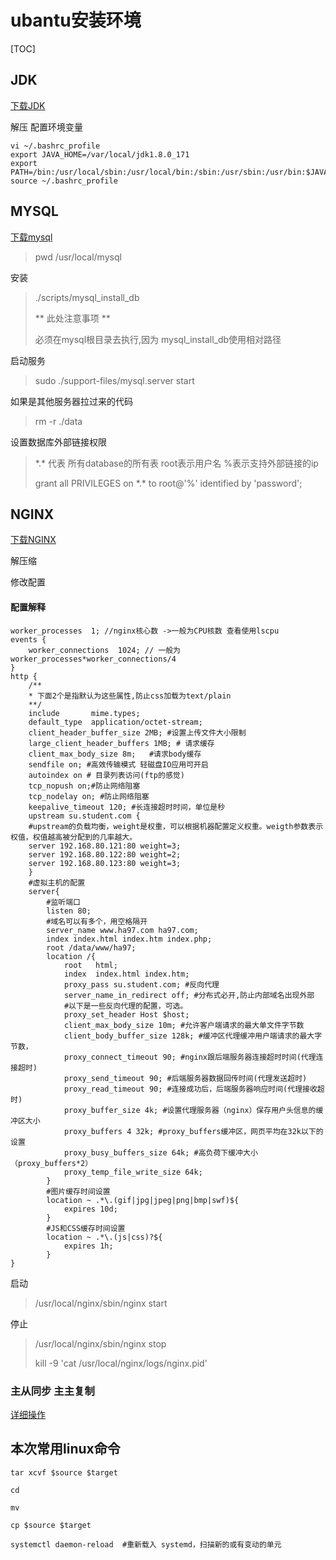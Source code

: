 # ubantu安装环境

[TOC]

## JDK

[下载JDK](http://www.oracle.com/technetwork/java/javase/overview/index.html)

解压 配置环境变量

```linux
vi ~/.bashrc_profile 
export JAVA_HOME=/var/local/jdk1.8.0_171
export PATH=/bin:/usr/local/sbin:/usr/local/bin:/sbin:/usr/sbin:/usr/bin:$JAVA_HOME/bin
source ~/.bashrc_profile
```

## MYSQL

[下载mysql](https://dev.mysql.com/downloads/mysql/5.7.html#downloads)

>
>   pwd /usr/local/mysql

安装

> ./scripts/mysql_install_db
>
> ** 此处注意事项 **
>
> 必须在mysql根目录去执行,因为 mysql_install_db使用相对路径

启动服务

>  sudo ./support-files/mysql.server start 

如果是其他服务器拉过来的代码

> rm -r ./data

设置数据库外部链接权限

> \*.\* 代表 所有database的所有表 root表示用户名 %表示支持外部链接的ip
>
> grant all PRIVILEGES on \*.\* to root@'%'  identified by 'password';

## NGINX

[下载NGINX](http://nginx.org/en/download.html)

解压缩

修改配置

#### 配置解释

``` nginx
worker_processes  1; //nginx核心数 ->一般为CPU核数 查看使用lscpu
events {
    worker_connections  1024; // 一般为 worker_processes*worker_connections/4 
}
http {
    /**
    * 下面2个是指默认为这些属性,防止css加载为text/plain
    **/
    include       mime.types; 
    default_type  application/octet-stream;
    client_header_buffer_size 2MB; #设置上传文件大小限制
    large_client_header_buffers 1MB; # 请求缓存
    client_max_body_size 8m;   #请求body缓存
    sendfile on; #高效传输模式 轻磁盘IO应用可开启
    autoindex on # 目录列表访问(ftp的感觉)
    tcp_nopush on;#防止网络阻塞
    tcp_nodelay on; #防止网络阻塞
	keepalive_timeout 120; #长连接超时时间，单位是秒
    upstream su.student.com {
	#upstream的负载均衡，weight是权重，可以根据机器配置定义权重。weigth参数表示权值，权值越高被分配到的几率越大。
	server 192.168.80.121:80 weight=3;
	server 192.168.80.122:80 weight=2;
	server 192.168.80.123:80 weight=3;
	}
    #虚拟主机的配置
    server{
        #监听端口
        listen 80;
        #域名可以有多个，用空格隔开
        server_name www.ha97.com ha97.com;
        index index.html index.htm index.php;
        root /data/www/ha97;
        location /{
            root   html;
            index  index.html index.htm;
            proxy_pass su.student.com; #反向代理
            server_name_in_redirect off; #分布式必开,防止内部域名出现外部
            #以下是一些反向代理的配置，可选。
            proxy_set_header Host $host;
            client_max_body_size 10m; #允许客户端请求的最大单文件字节数
            client_body_buffer_size 128k; #缓冲区代理缓冲用户端请求的最大字节数，
            proxy_connect_timeout 90; #nginx跟后端服务器连接超时时间(代理连接超时)
            proxy_send_timeout 90; #后端服务器数据回传时间(代理发送超时)
            proxy_read_timeout 90; #连接成功后，后端服务器响应时间(代理接收超时)
            proxy_buffer_size 4k; #设置代理服务器（nginx）保存用户头信息的缓冲区大小
            proxy_buffers 4 32k; #proxy_buffers缓冲区，网页平均在32k以下的设置
            proxy_busy_buffers_size 64k; #高负荷下缓冲大小（proxy_buffers*2）
            proxy_temp_file_write_size 64k;
        }
    	#图片缓存时间设置
    	location ~ .*\.(gif|jpg|jpeg|png|bmp|swf)${
    		expires 10d;
    	}
    	#JS和CSS缓存时间设置
    	location ~ .*\.(js|css)?${
            expires 1h;
    	}
}
```

启动

> /usr/local/nginx/sbin/nginx start

停止

> /usr/local/nginx/sbin/nginx stop 
>
> kill -9 'cat /usr/local/nginx/logs/nginx.pid'

### 主从同步 主主复制
[详细操作](https://www.cnblogs.com/kevingrace/p/6256603.html)

## 本次常用linux命令

```linux
tar xcvf $source $target

cd

mv

cp $source $target

systemctl daemon-reload  #重新载入 systemd，扫描新的或有变动的单元
```



